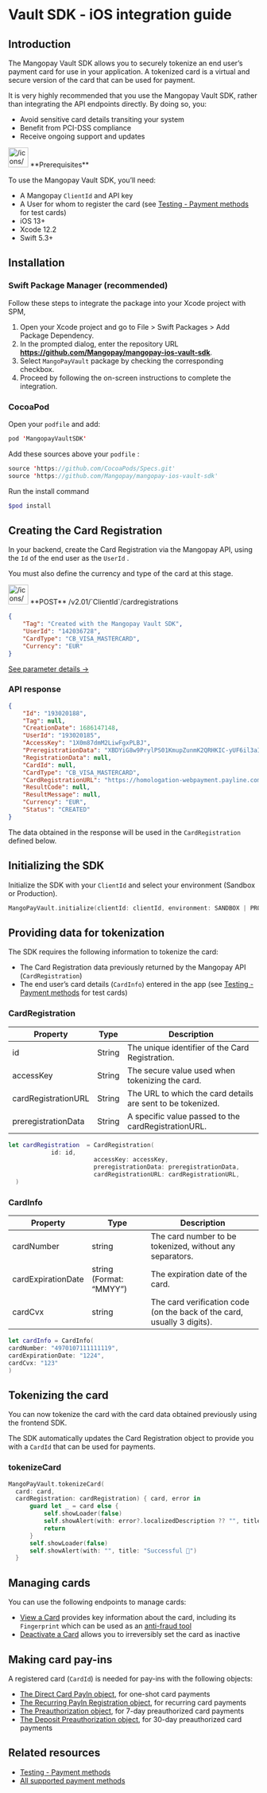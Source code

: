 # Vault SDK - iOS integration guide

## Introduction

The Mangopay Vault SDK allows you to securely tokenize an end user’s payment card for use in your application. A tokenized card is a virtual and secure version of the card that can be used for payment.

It is very highly recommended that you use the Mangopay Vault SDK, rather than integrating the API endpoints directly. By doing so, you:

- Avoid sensitive card details transiting your system
- Benefit from PCI-DSS compliance
- Receive ongoing support and updates

<aside>
<img src="/icons/square-alternate_lightgray.svg" alt="/icons/square-alternate_lightgray.svg" width="40px" /> **Prerequisites**

To use the Mangopay Vault SDK, you’ll need:

- A Mangopay `ClientId` and API key
- A User for whom to register the card (see [Testing - Payment methods](https://preview-documentation.swarm.preprod.mangopay.com/docs/dev-tools/testing/payment-methods) for test cards)
- iOS 13+
- Xcode 12.2
- Swift 5.3+
</aside>

## **Installation**

### **Swift Package Manager (recommended)**

Follow these steps to integrate the package into your Xcode project with SPM, 

1. Open your Xcode project and go to File > Swift Packages > Add Package Dependency.
2. In the prompted dialog, enter the repository URL **https://github.com/Mangopay/mangopay-ios-vault-sdk**.
3. Select `MangoPayVault` package by checking the corresponding checkbox.
4. Proceed by following the on-screen instructions to complete the integration.

### **CocoaPod**

Open your `podfile` and add:

```swift
pod 'MangopayVaultSDK'
```

Add these sources above your `podfile` :

```swift
source 'https://github.com/CocoaPods/Specs.git'
source 'https://github.com/Mangopay/mangopay-ios-vault-sdk'
```

Run the install command

```bash
$pod install
```

## Creating the Card Registration

In your backend, create the Card Registration via the Mangopay API, using the `Id` of the end user as the `UserId` .

You must also define the currency and type of the card at this stage.

<aside>
<img src="/icons/square-alternate_gray.svg" alt="/icons/square-alternate_gray.svg" width="40px" /> **POST** /v2.01/`ClientId`/cardregistrations

```json
{
    "Tag": "Created with the Mangopay Vault SDK",
    "UserId": "142036728",
    "CardType": "CB_VISA_MASTERCARD",
    "Currency": "EUR"
}
```

[See parameter details →](https://preview-documentation.swarm.preprod.mangopay.com/docs/endpoints/direct-card-payins#create-card-registration)

</aside>

### API response

```json
{
    "Id": "193020188",
    "Tag": null,
    "CreationDate": 1686147148,
    "UserId": "193020185",
    "AccessKey": "1X0m87dmM2LiwFgxPLBJ",
    "PreregistrationData": "XBDYiG8w9PrylPS01KmupZunmK2QRHKIC-yUF6il3aIpAnKba1TGkR9VJe5lHjHt2ddFLVXdicolcUIkv_kKEA",
    "RegistrationData": null,
    "CardId": null,
    "CardType": "CB_VISA_MASTERCARD",
    "CardRegistrationURL": "https://homologation-webpayment.payline.com/webpayment/getToken",
    "ResultCode": null,
    "ResultMessage": null,
    "Currency": "EUR",
    "Status": "CREATED"
}
```

The data obtained in the response will be used in the `CardRegistration` defined below.

## **Initializing the SDK**

Initialize the SDK with your `ClientId` and select your environment (Sandbox or Production). 

```swift
MangoPayVault.initialize(clientId: clientId, environment: SANDBOX | PRODUCTION )
```

## Providing data for tokenization

The SDK requires the following information to tokenize the card:

- The Card Registration data previously returned by the Mangopay API (`CardRegistration`)
- The end user’s card details (`CardInfo`) entered in the app (see [Testing - Payment methods](https://preview-documentation.swarm.preprod.mangopay.com/docs/dev-tools/testing/payment-methods) for test cards)

### CardRegistration

| Property | Type | Description |
| --- | --- | --- |
| id | String | The unique identifier of the Card Registration. |
| accessKey | String | The secure value used when tokenizing the card. |
| cardRegistrationURL | String | The URL to which the card details are sent to be tokenized. |
| preregistrationData | String | A specific value passed to the cardRegistrationURL. |

```swift
let cardRegistration  = CardRegistration(
            id: id,
                        accessKey: accessKey, 
                        preregistrationData: preregistrationData, 
                        cardRegistrationURL: cardRegistrationURL, 
  )
```

### CardInfo

| Property | Type | Description |
| --- | --- | --- |
| cardNumber | string | The card number to be tokenized, without any separators. |
| cardExpirationDate | string (Format: “MMYY”) | The expiration date of the card. |
| cardCvx | string | The card verification code (on the back of the card, usually 3 digits). |

```swift
let cardInfo = CardInfo(
cardNumber: "4970107111111119",
cardExpirationDate: "1224",
cardCvx: "123"
)
```

## Tokenizing the card

You can now tokenize the card with the card data obtained previously using the frontend SDK.

The SDK automatically updates the Card Registration object to provide you with a `CardId` that can be used for payments. 

### tokenizeCard

```swift
MangoPayVault.tokenizeCard(
  card: card,
  cardRegistration: cardRegistration) { card, error in
      guard let _ = card else {
          self.showLoader(false)
          self.showAlert(with: error?.localizedDescription ?? "", title: "Failed ❌")
          return
      }
      self.showLoader(false)
      self.showAlert(with: "", title: "Successful 🎉")
  }
```

## Managing cards

You can use the following endpoints to manage cards: 

- [View a Card](https://mangopay.com/docs/endpoints/direct-card-payins#view-card) provides key information about the card, including its `Fingerprint` which can be used as an [anti-fraud tool](https://mangopay.com/docs/concepts/payments/payment-methods/card/anti-fraud-tools#card-fingerprint)
- [Deactivate a Card](https://mangopay.com/docs/endpoints/direct-card-payins#deactivate-card) allows you to irreversibly set the card as inactive

## Making card pay-ins

A registered card (`CardId`) is needed for pay-ins with the following objects:

- [The Direct Card PayIn object](https://mangopay.com/docs/endpoints/direct-card-payins#direct-card-payin-object), for one-shot card payments
- [The Recurring PayIn Registration object](https://preview-documentation.swarm.preprod.mangopay.com/docs/endpoints/recurring-card-payins#recurring-payin-registration-object), for recurring card payments
- [The Preauthorization object](https://preview-documentation.swarm.preprod.mangopay.com/docs/endpoints/preauthorizations#preauthorization-object), for 7-day preauthorized card payments
- [The Deposit Preauthorization object](https://preview-documentation.swarm.preprod.mangopay.com/docs/endpoints/preauthorizations#deposit-preauthorization-object), for 30-day preauthorized card payments

## Related resources

- [Testing - Payment methods](https://mangopay.com/docs/dev-tools/testing/payment-methods)
- [All supported payment methods](https://mangopay.com/docs/concepts/payments/payment-methods/all)
